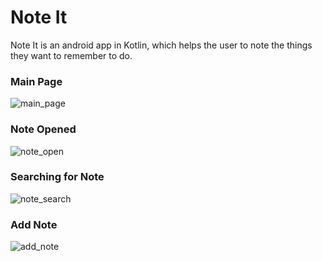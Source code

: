 # Note It
Note It is an android app in Kotlin, which helps the user to note the things they want to remember to do.
### Main Page
![main_page](https://user-images.githubusercontent.com/48640844/114704283-10cadf80-9d44-11eb-8494-3bde384a8c77.jpg)

### Note Opened
![note_open](https://user-images.githubusercontent.com/48640844/114704287-10cadf80-9d44-11eb-926e-b02c37bd06f4.jpg)

### Searching for Note
![note_search](https://user-images.githubusercontent.com/48640844/114704868-b5e5b800-9d44-11eb-93d1-9beab20d0f74.jpg)

### Add Note
![add_note](https://user-images.githubusercontent.com/48640844/114704276-0f99b280-9d44-11eb-985e-079122aa215e.jpg)

